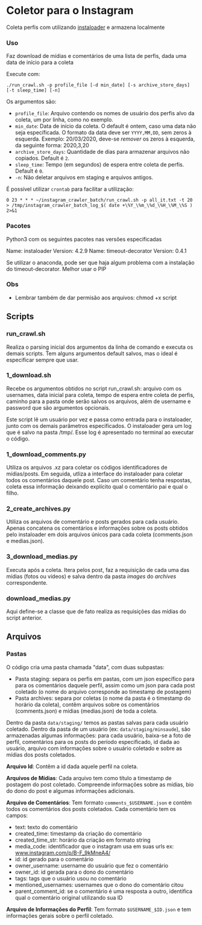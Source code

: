 # Coletor para o Instagram

Coleta perfis com utilizando [instaloader](https://instaloader.github.io/) e armazena localmente

### Uso
Faz download de mídias e comentários de uma lista de perfis, dada uma data de início para a coleta

Execute com:
```
./run_crawl.sh -p profile_file [-d min_date] [-s archive_store_days] [-t sleep_time] [-n]
```
Os argumentos são:
* `profile_file`: Arquivo contendo os nomes de usuário dos perfis alvo da coleta, um por linha, como no exemplo.
* `min_date`: Data de início da coleta. O default é ontem, caso uma data não seja específicada. O formato da data deve ser `YYYY,MM,DD`, sem zeros à esquerda. Exemplo: 20/03/2020, deve-se *remover* os zeros à esquerda, da seguinte forma: 2020,3,20
* `archive_store_days`: Quantidade de dias para armazenar arquivos não copiados. Default é `2`.
* `sleep_time`: Tempo (em segundos) de espera entre coleta de perfis. Default é `0`.
* `-n`: Não deletar arquivos em staging e arquivos antigos.

 É possível utilizar `crontab` para facilitar a utilização:
```
0 23 * * * ~/instagram_crawler_batch/run_crawl.sh -p all_it.txt -t 20 > /tmp/instagram_crawler_batch_log_$( date +\%Y_\%m_\%d_\%H_\%M_\%S ) 2>&1
```

### Pacotes
Python3 com os seguintes pacotes nas versões especificadas

Name: instaloader
Version: 4.2.9
Name: timeout-decorator
Version: 0.4.1

Se utilizar o anaconda, pode ser que haja algum problema com a instalação do timeout-decorator. Melhor usar o PIP

### Obs
* Lembrar também de dar permisão aos arquivos: chmod +x script

## Scripts

### run_crawl.sh
Realiza o parsing inicial dos argumentos da linha de comando e executa os demais scripts. Tem alguns argumentos default salvos, mas o ideal é especificar sempre que usar.


### 1_download.sh

Recebe os argumentos obtidos no script run_crawl.sh: arquivo com os usernames, data inicial para coleta, tempo de espera entre coleta de perfis, caminho para a pasta onde serão salvos os arquivos, além de username e password que são argumentos opcionais.

Este script lê um usuário por vez e passa como entrada para o instaloader, junto com os demais parâmetros especificados. O instaloader gera um log que é salvo na pasta /tmp/. Esse log é apresentado no terminal ao executar o código.


### 1_download_comments.py

Utiliza os arquivos .xz para coletar os códigos identificadores de mídias/posts. Em seguida, utliza a interface do instaloader para coletar todos os comentários daquele post. Caso um comentário tenha respostas, coleta essa informação
deixando explícito qual o comentário pai e qual o filho.

### 2_create_archives.py
Utiliza os arquivos de comentário e posts gerados para cada usuário. Apenas concatena
os comentários e informações sobre os posts obtidos pelo instaloader em dois arquivos
únicos para cada coleta (comments.json e medias.json).

### 3_download_medias.py
Executa após a coleta. Itera pelos post, faz a requisição de cada uma das mídias (fotos ou vídeos) e salva dentro da pasta *images* do *archives* correspondente.

### download_medias.py
Aqui define-se a classe que de fato realiza as requisições das mídias do script anterior.

## Arquivos

### Pastas
O código cria uma pasta chamada "data", com duas subpastas:

* Pasta staging: separa os perfis em pastas, com um json específico para para os comentários daquele perfil, assim como um json para cada post coletado (o nome do arquivo corresponde ao timestamp de postagem)
* Pasta archives: separa por coletas (o nome da pasta é o timestamp do horário da coleta), contêm arquivos sobre os comentários (comments.json) e mídias (medias.json) de toda a coleta.

Dentro da pasta `data/staging/` temos as pastas salvas para cada usuário coletado.
Dentro da pasta de um usuário (ex: `data/staging/minsaude`), são armazenadas algumas informações: para cada usuário, baixa-se a foto de perfil, comentários para os posts do período especificado, id dada ao usuário, arquivo com informações sobre o usuário coletado e sobre as mídias dos posts coletados.


__Arquivo Id__: Contêm a id dada aquele perfil na coleta.

__Arquivos de Mídias__: Cada arquivo tem como título a timestamp de postagem do post coletado. Compreende informações sobre as mídias, bio do dono do post e algumas informações adicionais.

__Arquivo de Comentários__: Tem formato `comments_$USERNAME.json` e contêm todos os comentários dos posts coletados. Cada comentário tem os campos:
* text: texto do comentário
* created_time: timestamp da criação do comentário
* created_time_str: horário da criação em formato string
* media_code: identificador que o instagram usa em suas urls ex: www.instagram.com/p/B-F_9kMneA4/
* id: id gerado para o comentário
* owner_username: username do usuário que fez o comentário
* owner_id: id gerada para o dono do comentário
* tags: tags que o usuário usou no comentário
* mentioned_usernames: usernames que o dono do comentário citou
* parent_comment_id: se o comentário é uma resposta a outro, identifica qual o comentário original utilizando sua ID

__Arquivo de Informações do Perfil__: Tem formato `$USERNAME_$ID.json` e tem informações gerais sobre o perfil coletado.
